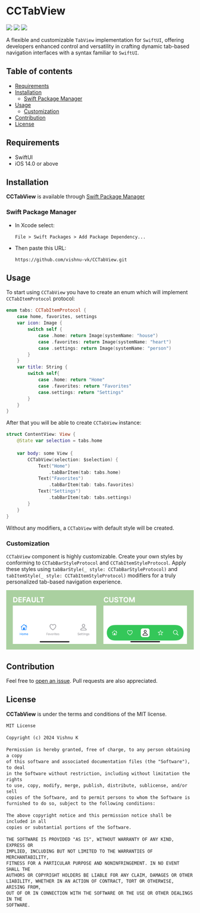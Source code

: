 # CCTabView

![](https://img.shields.io/badge/platform-iOS-lightgrey)
![](https://img.shields.io/badge/iOS-14.0%2B-blue)
![](https://img.shields.io/badge/Swift-5-orange?logo=Swift&logoColor=white)

A flexible and customizable `TabView` implementation for `SwiftUI`, offering developers enhanced control and versatility in crafting dynamic tab-based navigation interfaces with a syntax familiar to `SwiftUI`.

## Table of contents

* [Requirements](#requirements)
* [Installation](#installation)
    * [Swift Package Manager](#swift-package-manager)
* [Usage](#usage)
    * [Customization](#customization)
* [Contribution](#contribution)
* [License](#license)

## Requirements

- SwiftUI
- iOS 14.0 or above

## Installation

**CCTabView** is available through [Swift Package Manager](https://github.com/apple/swift-package-manager)

### Swift Package Manager
- In Xcode select: 

  ```
  File > Swift Packages > Add Package Dependency...
  ```
  
- Then paste this URL: 

  ```
  https://github.com/vishnu-vk/CCTabView.git
  ```
  
## Usage

To start using `CCTabView` you have to create an enum which will implement `CCTabItemProtocol` protocol:

```swift
enum tabs: CCTabItemProtocol {
    case home, favorites, settings
    var icon: Image {
        switch self {
            case .home: return Image(systemName: "house")
            case .favorites: return Image(systemName: "heart")
            case .settings: return Image(systemName: "person")
        }
    }
    var title: String {
        switch self{
            case .home: return "Home"
            case .favorites: return "Favorites"
            case.settings: return "Settings"
        }
    }
}
```

After that you will be able to create `CCTabView` instance:

```swift
struct ContentView: View {
   	@State var selection = tabs.home

    var body: some View {
        CCTabView(selection: $selection) {
            Text("Home")
                .tabBarItem(tab: tabs.home)
            Text("Favorites")
                .tabBarItem(tab: tabs.favorites)
            Text("Settings")
                .tabBarItem(tab: tabs.settings)
        }
    }
}
```

Without any modifiers, a `CCTabView` with default style will be created.

### Customization

`CCTabView` component is highly customizable. Create your own styles by conforming to `CCTabBarStyleProtocol` and `CCTabItemStyleProtocol`. Apply these styles using `tabBarStyle(_ style: CCTabBarStyleProtocol)` and `tabItemStyle(_ style: CCTabItemStyleProtocol)` modifiers for a truly personalized tab-based navigation experience.

![](https://github.com/vishnu-vk/CCTabView/blob/main/Images/show.png?raw=true)

## Contribution

Feel free to [open an issue](https://github.com/vishnu-vk/CCTabView/issues/new). Pull requests are also appreciated.

## License

**CCTabView** is under the terms and conditions of the MIT license.

```
MIT License

Copyright (c) 2024 Vishnu K

Permission is hereby granted, free of charge, to any person obtaining a copy
of this software and associated documentation files (the "Software"), to deal
in the Software without restriction, including without limitation the rights
to use, copy, modify, merge, publish, distribute, sublicense, and/or sell
copies of the Software, and to permit persons to whom the Software is
furnished to do so, subject to the following conditions:

The above copyright notice and this permission notice shall be included in all
copies or substantial portions of the Software.

THE SOFTWARE IS PROVIDED "AS IS", WITHOUT WARRANTY OF ANY KIND, EXPRESS OR
IMPLIED, INCLUDING BUT NOT LIMITED TO THE WARRANTIES OF MERCHANTABILITY,
FITNESS FOR A PARTICULAR PURPOSE AND NONINFRINGEMENT. IN NO EVENT SHALL THE
AUTHORS OR COPYRIGHT HOLDERS BE LIABLE FOR ANY CLAIM, DAMAGES OR OTHER
LIABILITY, WHETHER IN AN ACTION OF CONTRACT, TORT OR OTHERWISE, ARISING FROM,
OUT OF OR IN CONNECTION WITH THE SOFTWARE OR THE USE OR OTHER DEALINGS IN THE
SOFTWARE.
```

